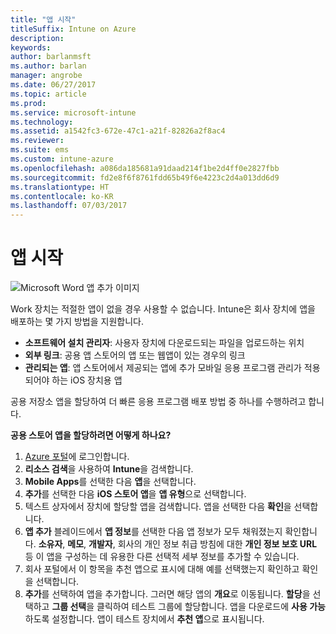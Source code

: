 ```yaml
---
title: "앱 시작"
titleSuffix: Intune on Azure
description: 
keywords: 
author: barlanmsft
ms.author: barlan
manager: angrobe
ms.date: 06/27/2017
ms.topic: article
ms.prod: 
ms.service: microsoft-intune
ms.technology: 
ms.assetid: a1542fc3-672e-47c1-a21f-82826a2f8ac4
ms.reviewer: 
ms.suite: ems
ms.custom: intune-azure
ms.openlocfilehash: a086da185681a91daad214f1be2d4ff0e2827fbb
ms.sourcegitcommit: fd2e8f6f8761fdd65b49f6e4223c2d4a013dd6d9
ms.translationtype: HT
ms.contentlocale: ko-KR
ms.lasthandoff: 07/03/2017
---
```

# <a name="getting-started-with-apps"></a>앱 시작

![Microsoft Word 앱 추가 이미지](/intune/media/generic-add-apps.png)

Work 장치는 적절한 앱이 없을 경우 사용할 수 없습니다. Intune은 회사 장치에 앱을 배포하는 몇 가지 방법을 지원합니다.

* **소프트웨어 설치 관리자**: 사용자 장치에 다운로드되는 파일을 업로드하는 위치
* __외부 링크__: 공용 앱 스토어의 앱 또는 웹앱이 있는 경우의 링크
* **관리되는 앱**: 앱 스토어에서 제공되는 앱에 추가 모바일 응용 프로그램 관리가 적용되어야 하는 iOS 장치용 앱

공용 저장소 앱을 할당하여 더 빠른 응용 프로그램 배포 방법 중 하나를 수행하려고 합니다.

__공용 스토어 앱을 할당하려면 어떻게 하나요?__

1. [Azure 포털](https://portal.azure.com)에 로그인합니다.
2. **리소스 검색**을 사용하여 **Intune**을 검색합니다.
3. **Mobile Apps**를 선택한 다음 **앱**을 선택합니다.
4. **추가**를 선택한 다음 **iOS 스토어 앱**을 **앱 유형**으로 선택합니다.
5. 텍스트 상자에서 장치에 할당할 앱을 검색합니다. 앱을 선택한 다음 **확인**을 선택합니다.
6. **앱 추가** 블레이드에서 **앱 정보**를 선택한 다음 앱 정보가 모두 채워졌는지 확인합니다. **소유자**, **메모**, **개발자**, 회사의 개인 정보 취급 방침에 대한 **개인 정보 보호 URL** 등 이 앱을 구성하는 데 유용한 다른 선택적 세부 정보를 추가할 수 있습니다.
7. 회사 포털에서 이 항목을 추천 앱으로 표시에 대해 예를 선택했는지 확인하고 확인을 선택합니다.
8. **추가**를 선택하여 앱을 추가합니다. 그러면 해당 앱의 **개요**로 이동됩니다. **할당**을 선택하고 **그룹 선택**을 클릭하여 테스트 그룹에 할당합니다. 앱을 다운로드에 **사용 가능**하도록 설정합니다. 앱이 테스트 장치에서 **추천 앱**으로 표시됩니다.
